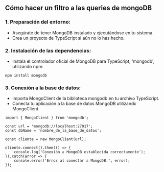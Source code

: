 ## Cómo hacer un filtro a las queries de mongoDB
### 1. Preparación del entorno:
- Asegúrate de tener MongoDB instalado y ejecutándose en tu sistema.
- Crea un proyecto de TypeScript si aún no lo has hecho.

### 2. Instalación de las dependencias:
- Instala el controlador oficial de MongoDB para TypeScript, 'mongodb', utilizando npm:
```
npm install mongodb
```

### 3. Conexión a la base de datos:
- Importa MongoClient de la biblioteca mongodb en tu archivo TypeScript.
- Conecta tu aplicación a la base de datos MongoDB utilizando MongoClient.
```
import { MongoClient } from 'mongodb';

const url = 'mongodb://localhost:27017';
const dbName = 'nombre_de_la_base_de_datos';

const cliente = new MongoClient(url);

cliente.connect().then(() => {
    console.log('Conexión a MongoDB establecida correctamente');
}).catch(error => {
    console.error('Error al conectar a MongoDB:', error);
});
```
